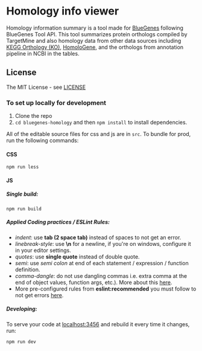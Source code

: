 #  Homology info viewer

Homology information summary is a tool made for [BlueGenes](http://bluegenes.apps.intermine.org) following BlueGenes Tool API.
This tool summarizes protein orthologs compiled by TargetMine and also homology data from other data sources including [KEGG Orthology (KO)](https://www.genome.jp/kegg/ko.html), [HomoloGene](https://www.ncbi.nlm.nih.gov/homologene), and the orthologs from annotation pipeline in NCBI in the tables.

## License

The MIT License - see [LICENSE](LICENSE)

### To set up locally for development

1. Clone the repo
2. `cd bluegenes-homology` and then `npm install` to install dependencies.

All of the editable source files for css and js are in `src`. To bundle for prod, run the following commands:

#### CSS

```
npm run less
```

#### JS

##### Single build:
```
npm run build
```


##### Applied Coding practices / ESLint Rules:
- _indent_: use __tab (2 space tab)__ instead of spaces to not get an error.
- _linebreak-style_: use __\n__ for a newline, if you're on windows, configure it in your editor settings.
- _quotes_: use __single quote__ instead of double quote.
- _semi_: use _semi colon_ at end of each statement / expression / function definition.
- _comma-dangle_: do not use dangling commas i.e. extra comma at the end of object values, function args, etc.). More about this [here](https://eslint.org/docs/rules/comma-dangle).
- More pre-configured rules from __eslint:recommended__ you must follow to not get errors [here](https://eslint.org/docs/rules/).

##### Developing:
To serve your code at [localhost:3456](http://localhost:3456) and rebuild it every time it changes, run:


```bash
npm run dev
```
